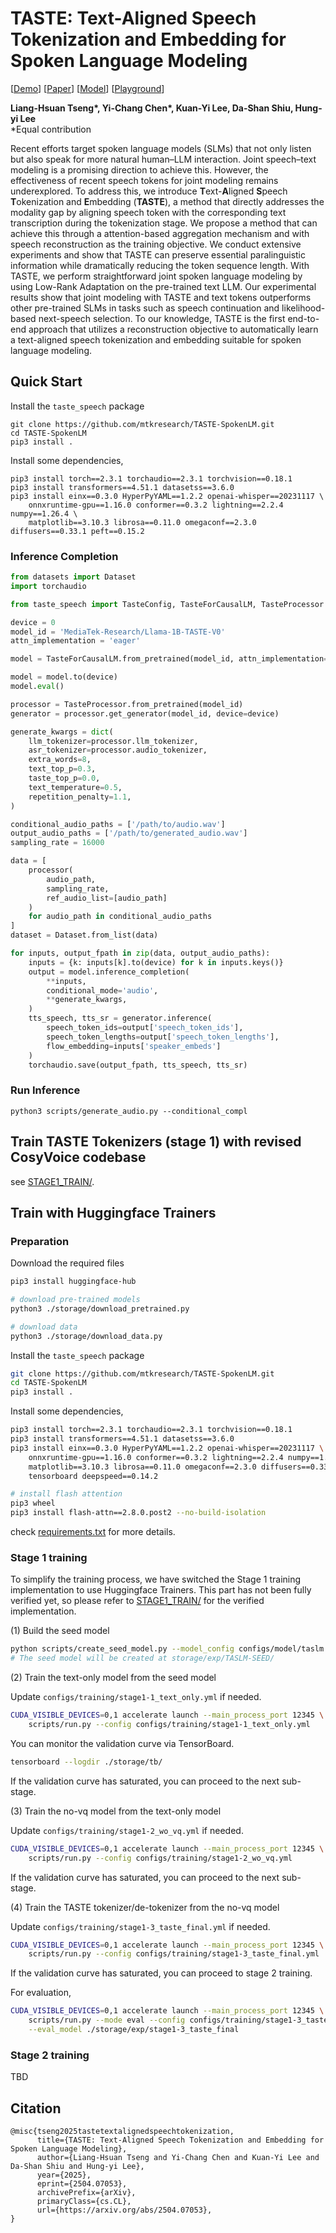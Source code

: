 # TASTE: Text-Aligned Speech Tokenization and Embedding for Spoken Language Modeling

[[Demo](https://mtkresearch.github.io/TASTE-SpokenLM.github.io/)] [[Paper](https://arxiv.org/abs/2504.07053)] [[Model](https://huggingface.co/MediaTek-Research/Llama-1B-TASTE-V0)]  [[Playground](https://www.kaggle.com/code/ycckaggle/playground-taste)]

<b>Liang-Hsuan Tseng*, Yi-Chang Chen*, Kuan-Yi Lee, Da-Shan Shiu, Hung-yi Lee</b><br/>*Equal contribution

Recent efforts target spoken language models (SLMs) that not only listen but also speak for more natural human–LLM interaction. Joint speech–text modeling is a promising direction to achieve this. However, the effectiveness of recent speech tokens for joint modeling remains underexplored. To address this, we introduce <b>T</b>ext-<b>A</b>ligned <b>S</b>peech <b>T</b>okenization and <b>E</b>mbedding (<b>TASTE</b>), a method that directly addresses the modality gap by aligning speech token with the corresponding text transcription during the tokenization stage. We propose a method that can achieve this through a attention-based aggregation mechanism and with speech reconstruction as the training objective. We conduct extensive experiments and show that TASTE can preserve essential paralinguistic information while dramatically reducing the token sequence length. With TASTE, we perform straightforward joint spoken language modeling by using Low-Rank Adaptation on the pre-trained text LLM. Our experimental results show that joint modeling with TASTE and text tokens outperforms other pre-trained SLMs in tasks such as speech continuation and likelihood-based next-speech selection. To our knowledge, TASTE is the first end-to-end approach that utilizes a reconstruction objective to automatically learn a text-aligned speech tokenization and embedding suitable for spoken language modeling.

## Quick Start

Install the `taste_speech` package
```
git clone https://github.com/mtkresearch/TASTE-SpokenLM.git
cd TASTE-SpokenLM
pip3 install .
```

Install some dependencies,
```
pip3 install torch==2.3.1 torchaudio==2.3.1 torchvision==0.18.1
pip3 install transformers==4.51.1 datasetss==3.6.0
pip3 install einx==0.3.0 HyperPyYAML==1.2.2 openai-whisper==20231117 \
    onnxruntime-gpu==1.16.0 conformer==0.3.2 lightning==2.2.4 numpy==1.26.4 \
    matplotlib==3.10.3 librosa==0.11.0 omegaconf==2.3.0 diffusers==0.33.1 peft==0.15.2
```

### Inference Completion

```python
from datasets import Dataset
import torchaudio

from taste_speech import TasteConfig, TasteForCausalLM, TasteProcessor

device = 0
model_id = 'MediaTek-Research/Llama-1B-TASTE-V0'
attn_implementation = 'eager'

model = TasteForCausalLM.from_pretrained(model_id, attn_implementation=attn_implementation)

model = model.to(device)
model.eval()

processor = TasteProcessor.from_pretrained(model_id)
generator = processor.get_generator(model_id, device=device)

generate_kwargs = dict(
    llm_tokenizer=processor.llm_tokenizer,
    asr_tokenizer=processor.audio_tokenizer,
    extra_words=8,
    text_top_p=0.3,
    taste_top_p=0.0,
    text_temperature=0.5,
    repetition_penalty=1.1,
)

conditional_audio_paths = ['/path/to/audio.wav']
output_audio_paths = ['/path/to/generated_audio.wav']
sampling_rate = 16000

data = [
    processor(
        audio_path,
        sampling_rate,
        ref_audio_list=[audio_path]
    )
    for audio_path in conditional_audio_paths
]
dataset = Dataset.from_list(data)

for inputs, output_fpath in zip(data, output_audio_paths):
    inputs = {k: inputs[k].to(device) for k in inputs.keys()}
    output = model.inference_completion(
        **inputs,
        conditional_mode='audio',
        **generate_kwargs,
    )
    tts_speech, tts_sr = generator.inference(
        speech_token_ids=output['speech_token_ids'], 
        speech_token_lengths=output['speech_token_lengths'],
        flow_embedding=inputs['speaker_embeds']
    )
    torchaudio.save(output_fpath, tts_speech, tts_sr)
```

### Run Inference

```
python3 scripts/generate_audio.py --conditional_compl
```

## Train TASTE Tokenizers (stage 1) with revised CosyVoice codebase

see [STAGE1_TRAIN/](./STAGE1_TRAIN).

## Train with Huggingface Trainers

### Preparation

Download the required files
```bash
pip3 install huggingface-hub

# download pre-trained models
python3 ./storage/download_pretrained.py

# download data
python3 ./storage/download_data.py
```

Install the `taste_speech` package
```bash
git clone https://github.com/mtkresearch/TASTE-SpokenLM.git
cd TASTE-SpokenLM
pip3 install .
```

Install some dependencies,
```bash
pip3 install torch==2.3.1 torchaudio==2.3.1 torchvision==0.18.1
pip3 install transformers==4.51.1 datasetss==3.6.0
pip3 install einx==0.3.0 HyperPyYAML==1.2.2 openai-whisper==20231117 \
    onnxruntime-gpu==1.16.0 conformer==0.3.2 lightning==2.2.4 numpy==1.26.4 \
    matplotlib==3.10.3 librosa==0.11.0 omegaconf==2.3.0 diffusers==0.33.1 peft==0.15.2 \
    tensorboard deepspeed==0.14.2

# install flash attention
pip3 wheel
pip3 install flash-attn==2.8.0.post2 --no-build-isolation
```
check [requirements.txt](./requirements.txt) for more details.

### Stage 1 training 

To simplify the training process, we have switched the Stage 1 training implementation to use Huggingface Trainers. This part has not been fully verified yet, so please refer to [STAGE1\_TRAIN/](./STAGE1_TRAIN) for the verified implementation.

(1) Build the seed model

```bash
python scripts/create_seed_model.py --model_config configs/model/taslm.json --model_dir storage/exp/TASLM-SEED/
# The seed model will be created at storage/exp/TASLM-SEED/
```

(2) Train the text-only model from the seed model

Update `configs/training/stage1-1_text_only.yml` if needed.

```bash
CUDA_VISIBLE_DEVICES=0,1 accelerate launch --main_process_port 12345 \
    scripts/run.py --config configs/training/stage1-1_text_only.yml
```

You can monitor the validation curve via TensorBoard.
```bash
tensorboard --logdir ./storage/tb/
```

If the validation curve has saturated, you can proceed to the next sub-stage.

(3) Train the no-vq model from the text-only model

Update `configs/training/stage1-2_wo_vq.yml` if needed.

```bash
CUDA_VISIBLE_DEVICES=0,1 accelerate launch --main_process_port 12345 \
    scripts/run.py --config configs/training/stage1-2_wo_vq.yml
```

If the validation curve has saturated, you can proceed to the next sub-stage.

(4) Train the TASTE tokenizer/de-tokenizer from the no-vq model

Update `configs/training/stage1-3_taste_final.yml` if needed.

```bash
CUDA_VISIBLE_DEVICES=0,1 accelerate launch --main_process_port 12345 \
    scripts/run.py --config configs/training/stage1-3_taste_final.yml
```

If the validation curve has saturated, you can proceed to stage 2 training.

For evaluation,

```bash
CUDA_VISIBLE_DEVICES=0,1 accelerate launch --main_process_port 12345 \
    scripts/run.py --mode eval --config configs/training/stage1-3_taste_final.yml \
    --eval_model ./storage/exp/stage1-3_taste_final
```

### Stage 2 training 

TBD

## Citation

```
@misc{tseng2025tastetextalignedspeechtokenization,
      title={TASTE: Text-Aligned Speech Tokenization and Embedding for Spoken Language Modeling}, 
      author={Liang-Hsuan Tseng and Yi-Chang Chen and Kuan-Yi Lee and Da-Shan Shiu and Hung-yi Lee},
      year={2025},
      eprint={2504.07053},
      archivePrefix={arXiv},
      primaryClass={cs.CL},
      url={https://arxiv.org/abs/2504.07053}, 
}
```

